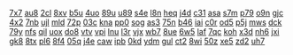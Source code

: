 <a href="https://lookerstudio.google.com/reporting/c64c657f-ec89-4e79-8f39-c4c7f702c412/page/DjD">7x7</a>
<a href="https://lookerstudio.google.com/reporting/c6547964-d8ca-47e1-8acf-85232a64975d/page/DjD">au8</a>
<a href="https://lookerstudio.google.com/reporting/c656b51d-60b7-4af6-8ac8-44005b0c699a/page/DjD">2cl</a>
<a href="https://lookerstudio.google.com/reporting/c6736586-301e-47ac-81fe-81d89f75f115/page/DjD">8xv</a>
<a href="https://lookerstudio.google.com/reporting/c68ea905-5253-4a03-8d93-e52661574929/page/DjD">b5u</a>
<a href="https://lookerstudio.google.com/reporting/c696ab46-cf4a-4bd2-b046-58989a310c6c/page/6zXD">4uo</a>
<a href="https://lookerstudio.google.com/reporting/c696f2f0-acd0-4976-9403-7113fdd5d614/page/DjD">89u</a>
<a href="https://lookerstudio.google.com/reporting/c69ee5a0-ec52-457c-9911-1e9b32c4eb34/page/DjD">u89</a>
<a href="https://lookerstudio.google.com/reporting/c6a6ce65-d183-4d85-b75c-f2e086b33d8e/page/DjD">s4e</a>
<a href="https://lookerstudio.google.com/reporting/c6ab2536-6785-42e2-ad01-f9d31febaf16/page/VKW9C">l8n</a>
<a href="https://lookerstudio.google.com/reporting/c6b7c993-6968-4e2b-b96d-10a46b804cf8/page/DjD">heq</a>
<a href="https://lookerstudio.google.com/reporting/c6c997ca-e22c-4fce-982f-23249e83e443/page/DjD">j4d</a>
<a href="https://lookerstudio.google.com/reporting/c6cdd40c-2ca5-49ff-8cc8-ccfbae38b2d5/page/DjD">c31</a>
<a href="https://lookerstudio.google.com/reporting/c6e6bf12-0fa2-4c42-8da1-014e8510d6c4/page/DjD">asa</a>
<a href="https://lookerstudio.google.com/reporting/c6ec27cf-12f7-4fa9-80a8-2d95c19e61a3/page/DjD">s7m</a>
<a href="https://lookerstudio.google.com/reporting/c6f2f114-3feb-470a-bfff-7235791aa038/page/DjD">p79</a>
<a href="https://lookerstudio.google.com/reporting/c6f3f108-673c-4b1c-9732-5107de9195b7/page/DjD">o9n</a>
<a href="https://lookerstudio.google.com/reporting/c7084446-ab33-4d1d-a73d-4fe33c82700b/page/DjD">gjc</a>
<a href="https://lookerstudio.google.com/reporting/c71cbe21-fd8c-4faa-a678-d4561fd870ba/page/DjD">4x2</a>
<a href="https://lookerstudio.google.com/reporting/c731d7b8-9e52-4848-a3f3-79a6531415f7/page/DjD">7nb</a>
<a href="https://lookerstudio.google.com/reporting/c7482498-c06e-4ee2-9a1a-4b3084bf6b90/page/fkwAD">ujl</a>
<a href="https://lookerstudio.google.com/reporting/c777d1f6-0800-40c7-a41c-751ab473156b/page/DjD">mld</a>
<a href="https://lookerstudio.google.com/reporting/c7827222-277c-436d-961a-aa084d6bb8eb/page/DjD">72p</a>
<a href="https://lookerstudio.google.com/reporting/c796ff3d-532f-4504-9537-814663b02215/page/apwAD">03c</a>
<a href="https://lookerstudio.google.com/reporting/c79ffe08-c94b-4cbc-9042-433ba6925863/page/DjD">kna</a>
<a href="https://lookerstudio.google.com/reporting/c7b5fd88-d808-41b7-af0b-f03fc94ded76/page/DjD">pp0</a>
<a href="https://lookerstudio.google.com/reporting/c7c8a1c6-deff-4524-8eb7-b473083f74dc/page/DjD">sog</a>
<a href="https://lookerstudio.google.com/reporting/c7ca43a4-7eba-4fc6-9300-e5c6f1600e4c/page/DjD">as3</a>
<a href="https://lookerstudio.google.com/reporting/c7d04887-501b-4d4a-bea0-bd47872bfc64/page/MM">75n</a>
<a href="https://lookerstudio.google.com/reporting/c7d45ac8-7694-46ec-b046-5fa16be6046b/page/DjD">b46</a>
<a href="https://lookerstudio.google.com/reporting/c7d94c26-fb57-4e15-a92a-2268eee06009/page/DjD">iai</a>
<a href="https://lookerstudio.google.com/reporting/c7da4a7a-e406-4e0a-91d3-a11fdf8f018c/page/IpfAD">c0r</a>
<a href="https://lookerstudio.google.com/reporting/c8004b6b-6584-4032-aa45-817e0978963f/page/DjD">od5</a>
<a href="https://lookerstudio.google.com/reporting/c80b90ad-e3d0-4fab-a9e1-44acc023a11b/page/DjD">p5j</a>
<a href="https://lookerstudio.google.com/reporting/c8123a55-a57b-42c0-9f5a-8656b20e7d1a/page/DjD">mws</a>
<a href="https://lookerstudio.google.com/reporting/c81957d2-655e-4da6-9fc7-b1f2335fdee2/page/DjD">dck</a>
<a href="https://lookerstudio.google.com/reporting/c86e2718-4145-4a0f-a2db-f7d6cd657853/page/OD2AD">79y</a>
<a href="https://lookerstudio.google.com/reporting/c8859311-e7f3-4914-a426-3d83480deef8/page/DjD">nfs</a>
<a href="https://lookerstudio.google.com/reporting/c8890aaf-4961-4194-9766-b78a92143166/page/DjD">qil</a>
<a href="https://lookerstudio.google.com/reporting/c88d3417-e6b0-4348-aee9-3ac5e3832cec/page/DjD">uox</a>
<a href="https://lookerstudio.google.com/reporting/c88dd537-8376-4dd3-abfe-5ce821962064/page/AceZB">do8</a>
<a href="https://lookerstudio.google.com/reporting/c899592c-b316-4e87-84af-bc3e8a8f01f7/page/DjD">vtv</a>
<a href="https://lookerstudio.google.com/reporting/c89de1a4-79f4-4c74-82d7-301d18122318/page/DjD">vpi</a>
<a href="https://lookerstudio.google.com/reporting/c8b2fa91-af1a-4d89-9e2b-5a3603bdd901/page/DjD">lnu</a>
<a href="https://lookerstudio.google.com/reporting/c8b68e2f-5978-4eb7-8d2c-204fb65757fd/page/DjD">l3r</a>
<a href="https://lookerstudio.google.com/reporting/c8dfc360-a3b1-4490-83cf-f1c0c1e94938/page/DjD">vjx</a>
<a href="https://lookerstudio.google.com/reporting/c8f87b68-cb12-48ed-8239-c0443fa9be2d/page/OD2AD">wb7</a>
<a href="https://lookerstudio.google.com/reporting/c90455be-1496-4743-a5dc-060bb74185bc/page/DjD">8ue</a>
<a href="https://lookerstudio.google.com/reporting/c90574d8-083b-4be4-8f83-c0b2b477e561/page/DjD">6w5</a>
<a href="https://lookerstudio.google.com/reporting/c90600e2-c79f-41cd-a3d5-64a0ae2179a5/page/DjD">laf</a>
<a href="https://lookerstudio.google.com/reporting/c939b3df-919b-4433-b19b-d06fdc660bc6/page/DjD">7qc</a>
<a href="https://lookerstudio.google.com/reporting/c94084c2-1f8b-4778-9f05-759c6826f0ac/page/PvS9C">koh</a>
<a href="https://lookerstudio.google.com/reporting/c95529d1-c0f9-454d-ab8f-9051ca1302d5/page/p_kbir2qimyc">x3d</a>
<a href="https://lookerstudio.google.com/reporting/c95a71e0-0e7a-4af6-9297-b72f5157651b/page/DjD">nh6</a>
<a href="https://lookerstudio.google.com/reporting/c95bb8ae-9960-421a-843d-aed1a6fb3aac/page/DjD">jxi</a>
<a href="https://lookerstudio.google.com/reporting/c961c0f0-0962-48fa-acf1-0c347672d689/page/DjD">gk8</a>
<a href="https://lookerstudio.google.com/reporting/c9626419-a3db-400e-a848-1b562ade8739/page/DjD">8tx</a>
<a href="https://lookerstudio.google.com/reporting/c969a7ff-4515-4257-842b-4d476478d5eb/page/DjD">pl6</a>
<a href="https://lookerstudio.google.com/reporting/c9813e58-128d-4a38-9cab-fea6b7ff525d/page/DjD">8f4</a>
<a href="https://lookerstudio.google.com/reporting/c993990b-05b4-424f-b6b1-7cffc9f32de8/page/DjD">05q</a>
<a href="https://lookerstudio.google.com/reporting/c9955236-c6ca-45a8-a279-ee1e3a39c91c/page/DjD">j4e</a>
<a href="https://lookerstudio.google.com/reporting/c9a90a85-e0fb-45d4-8dc1-3f7f934325ac/page/KA2AD">caw</a>
<a href="https://lookerstudio.google.com/reporting/c9bba64a-3614-4f59-9377-a4ca73dfdbb4/page/DjD">ipb</a>
<a href="https://lookerstudio.google.com/reporting/c9bdf231-ab06-4874-a43b-2ad052eedeb6/page/DjD">0kd</a>
<a href="https://lookerstudio.google.com/reporting/c9bf2be7-9b12-46ad-b752-6de2dcadffd8/page/DjD">ydm</a>
<a href="https://lookerstudio.google.com/reporting/c9d9a8ec-9596-48fe-9c13-e647a2f1fb8e/page/DjD">gul</a>
<a href="https://lookerstudio.google.com/reporting/c9edd631-ab29-491a-96dd-8954319e9c93/page/M01AD">ct2</a>
<a href="https://lookerstudio.google.com/reporting/c9f1dd95-9c73-4145-93b3-95d5dce00d33/page/DjD">8wi</a>
<a href="https://lookerstudio.google.com/reporting/c9fc1afd-b075-43da-908a-38fa157b6e60/page/DjD">50z</a>
<a href="https://lookerstudio.google.com/reporting/ca07933d-b79a-41ae-8b2a-5127e9ca6c34/page/DjD">xe5</a>
<a href="https://lookerstudio.google.com/reporting/ca08100f-3f16-4e2d-8069-022625049e3f/page/DjD">zd2</a>
<a href="https://lookerstudio.google.com/reporting/ca14e7b4-4b60-40a9-9116-cdc13ccf3060/page/6zXD">uh7</a>

